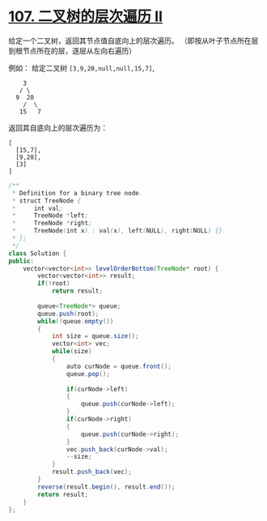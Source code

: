 # [107. 二叉树的层次遍历 II](https://leetcode-cn.com/problems/binary-tree-level-order-traversal-ii/)

给定一个二叉树，返回其节点值自底向上的层次遍历。 （即按从叶子节点所在层到根节点所在的层，逐层从左向右遍历）

例如：
给定二叉树 `[3,9,20,null,null,15,7]`,

```
    3
   / \
  9  20
    /  \
   15   7
```

返回其自底向上的层次遍历为：

```
[
  [15,7],
  [9,20],
  [3]
]
```



```java
/**
 * Definition for a binary tree node.
 * struct TreeNode {
 *     int val;
 *     TreeNode *left;
 *     TreeNode *right;
 *     TreeNode(int x) : val(x), left(NULL), right(NULL) {}
 * };
 */
class Solution {
public:
    vector<vector<int>> levelOrderBottom(TreeNode* root) {
        vector<vector<int>> result;
        if(!root)
            return result;
        
        queue<TreeNode*> queue;
        queue.push(root);
        while(!queue.empty())
        {
            int size = queue.size();
            vector<int> vec;
            while(size)
            {
                auto curNode = queue.front();
                queue.pop();
                
                if(curNode->left)
                {
                    queue.push(curNode->left);
                }
                if(curNode->right)
                {
                    queue.push(curNode->right);
                }
                vec.push_back(curNode->val);
                --size;
            }
            result.push_back(vec);
        }
        reverse(result.begin(), result.end());
        return result;
    }
};
```

